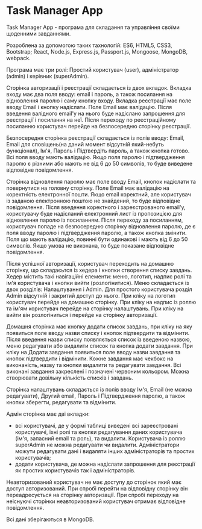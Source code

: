 # Task Manager App

Task Manager App - програма для складання та управління своїми щоденними завданнями.

Розроблена за допомогою таких тахнологій: ES6, HTML5, CSS3, Bootstrap; React, Node.js, Express.js, Passport.js, Mongoose, MongoDB, webpack.

Програма має три ролі: Простий користувач (user), адміністратор (admin) і керівник (superAdmin).

Сторінка авторизації і реєстрації складається із двох вкладок. Вкладка входу має два поля вводу: email і пароль, а також посилання на відновлення паролю і саму кнопку входу. Вкладка реєстрації має поле вводу Email і кнопку надіслати. Поле Email має валідацію. Після введення валідного email'у на нього буде надіслано запрошення для реєстрації і посилання на неї. Після переходу по реєстраційному посиланню користувач перейде на безпосередню сторінку реєстрації. 

Безпосередня сторінка реєстрації складається із полів вводу: Email, Email для сповіщень(на даний момент відсутній який-небуть функціонал), Ім'я, Пароль і Підтвердіть пароль, а також кнопка готово. Всі поля вводу мають валідацію. Якщо поля паролю і підтвердження паролю є різними або мають не від 6 до 50 символів, то буде виведене відповідне повідомлення.

Сторінка відновлення паролю має поле вводу Email, кнопок надіслати та повернутися на головну сторінку. Поле Email має валідацію на коректність електронної пошти. Якщо email коректний, але користувач із заданою електронною поштою не знайдений, то буде відповідне повідомлення. Після введення коректного і зареєстрованого email'у, користувачу буде надісланий електронний лист із пропозицією для відновлення паролю із посиланням. Після переходу за посиланням, користувач попаде на безпосередню сторінку відновлення паролю, де є поля вводу паролю і підтвердження паролю, а також кнопка змінити. Поля що мають валідацію, повинні бути одинакові і мають від 6 до 50 символів.  Якщо умова не виконана, то буде показане відповідне повідомлення.

Після успішної авторизації, користувач переходить на домашню сторінку, що складаєьтся із хедера і кнопки створення списку завдань. Хедер містить такі навігаційні елементи: меню, логотип, надпис ролі та ім'я користувача і кнопки вийти (розлогінитися). Меню складається із двох розділів: Налаштування і Admin. Для простого користувача розділ Admin відсутній і закритий доступ до нього. При кліку на логотип користувач перейде на домашню сторінку. При кліку на надпис із роллю та ім'ям користувач перейде на сторінку налаштувань. При кліку на вийти він розлогіниться і перейде на сторінку авторизації.

Домашня сторінка має кнопку додати список завдань, при кліку на яку появиться поле вводу назви списку і кнопок підтвердити та відмінити. Після введення назви списку появляється список із введеною назвою, меню редагувати або видалити список та кнопка додати завдання. При кліку на Додати завдання появиться поле вводу назви завдання та кнопок підтвердити і відмінити. Кожне завдання має чекбокс на виконаність, назву та кнопки видалити та редагувати завдання. Всі виконані завдання закреслені і позначені червоним кольором. Можна створювати довільну кількість списків і завдань.

Сторінка налаштувань складається із полів вводу Ім'я, Email (не можна редагувати), Другий email, Пароль і Підтвердження паролю, а також кнопки зберегти, редагувати та відмінити.

Адмін сторінка має дві вкладки: 
- всі користувачі, де у формі таблиці виведені всі зареєстровані користувачі, їхні ролі та кнопки редагування даних користувача (ім'я, запасний email та роль), та видалити. Користувача із роллю superAdmin не можна редагувати чи видалити. Адміністратори можути редагувати дані і видаляти інших адміністраторів та простих користувачів;
- додати користувача, де можна надіслати запрошення для реєстрації як простих користувачів так і адміністраторів.

Неавторизований користувач не має доступу до сторінок який має доступ авторизований. При спробі перейти на відповідну сторінку він переадресується на сторінку авторизації. При спробі переходу на неіснуючі сторінки неавторизований користувач отримає відповідне повідомлення.

Всі дані зберігаються в MongoDB.

